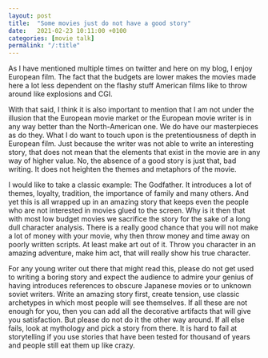 ```yaml
---
layout: post
title:  "Some movies just do not have a good story"
date:   2021-02-23 10:11:00 +0100
categories: [movie talk]
permalink: "/:title"
---
```


As I have mentioned multiple times on twitter and here on my blog, I enjoy European film. The fact that the budgets are lower makes the movies made here a lot less dependent on the flashy stuff American films like to throw around like explosions and CGI.

With that said, I think it is also important to mention that I am not under the illusion that the European movie market or the European movie writer is in any way better than the North-American one. We do have our masterpieces as do they. What I do want to touch upon is the pretentiousness of depth in European film. Just because the writer was not able to write an interesting story, that does not mean that the elements that exist in the movie are in any way of higher value. No, the absence of a good story is just that, bad writing. It does not heighten the themes and metaphors of the movie.

I would like to take a classic example: The Godfather. It introduces a lot of themes, loyalty, tradition, the importance of family and many others. And yet this is all wrapped up in an amazing story that keeps even the people who are not interested in movies glued to the screen. Why is it then that with most low budget movies we sacrifice the story for the sake of a long dull character analysis. There is a really good chance that you will not make a lot of money with your movie, why then throw money and time away on poorly written scripts. At least make art out of it. Throw you character in an amazing adventure, make him act, that will really show his true character.

For any young writer out there that might read this, please do not get used to writing a boring story and expect the audience to admire your genius of having introduces references to obscure Japanese movies or to unknown soviet writers. Write an amazing story first, create tension, use classic archetypes in which most people will see themselves. If all these are not enough for you, then you can add all the decorative artifacts that will give you satisfaction. But please do not do it the other way around. If all else fails, look at mythology and pick a story from there. It is hard to fail at storytelling if you use stories that have been tested for thousand of years and people still eat them up like crazy.
